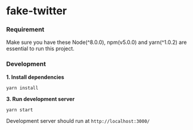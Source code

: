 # fake-twitter

### Requirement
Make sure you have these Node(\^8.0.0), npm(v5.0.0) and yarn(\^1.0.2) are essential to run this project.

### Development

**1. Install dependencies**

    yarn install

**3. Run development server**

    yarn start
    
    
Development server should run at ```http://localhost:3000/```